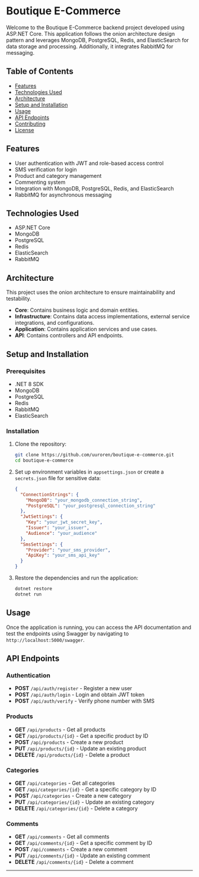 # Boutique E-Commerce

Welcome to the Boutique E-Commerce backend project developed using ASP.NET Core. This application follows the onion architecture design pattern and leverages MongoDB, PostgreSQL, Redis, and ElasticSearch for data storage and processing. Additionally, it integrates RabbitMQ for messaging.

## Table of Contents

- [Features](#features)
- [Technologies Used](#technologies-used)
- [Architecture](#architecture)
- [Setup and Installation](#setup-and-installation)
- [Usage](#usage)
- [API Endpoints](#api-endpoints)
- [Contributing](#contributing)
- [License](#license)

## Features

- User authentication with JWT and role-based access control
- SMS verification for login
- Product and category management
- Commenting system
- Integration with MongoDB, PostgreSQL, Redis, and ElasticSearch
- RabbitMQ for asynchronous messaging

## Technologies Used

- ASP.NET Core
- MongoDB
- PostgreSQL
- Redis
- ElasticSearch
- RabbitMQ

## Architecture

This project uses the onion architecture to ensure maintainability and testability.

- **Core**: Contains business logic and domain entities.
- **Infrastructure**: Contains data access implementations, external service integrations, and configurations.
- **Application**: Contains application services and use cases.
- **API**: Contains controllers and API endpoints.

## Setup and Installation

### Prerequisites

- .NET 8 SDK
- MongoDB
- PostgreSQL
- Redis
- RabbitMQ
- ElasticSearch

### Installation

1. Clone the repository:
   ```sh
   git clone https://github.com/uuroren/boutique-e-commerce.git
   cd boutique-e-commerce
   ```

2. Set up environment variables in `appsettings.json` or create a `secrets.json` file for sensitive data:
   ```json
   {
     "ConnectionStrings": {
       "MongoDB": "your_mongodb_connection_string",
       "PostgreSQL": "your_postgresql_connection_string"
     },
     "JwtSettings": {
       "Key": "your_jwt_secret_key",
       "Issuer": "your_issuer",
       "Audience": "your_audience"
     },
     "SmsSettings": {
       "Provider": "your_sms_provider",
       "ApiKey": "your_sms_api_key"
     }
   }
   ```

3. Restore the dependencies and run the application:
   ```sh
   dotnet restore
   dotnet run
   ```

## Usage

Once the application is running, you can access the API documentation and test the endpoints using Swagger by navigating to `http://localhost:5000/swagger`.

## API Endpoints

### Authentication

- **POST** `/api/auth/register` - Register a new user
- **POST** `/api/auth/login` - Login and obtain JWT token
- **POST** `/api/auth/verify` - Verify phone number with SMS

### Products

- **GET** `/api/products` - Get all products
- **GET** `/api/products/{id}` - Get a specific product by ID
- **POST** `/api/products` - Create a new product
- **PUT** `/api/products/{id}` - Update an existing product
- **DELETE** `/api/products/{id}` - Delete a product

### Categories

- **GET** `/api/categories` - Get all categories
- **GET** `/api/categories/{id}` - Get a specific category by ID
- **POST** `/api/categories` - Create a new category
- **PUT** `/api/categories/{id}` - Update an existing category
- **DELETE** `/api/categories/{id}` - Delete a category

### Comments

- **GET** `/api/comments` - Get all comments
- **GET** `/api/comments/{id}` - Get a specific comment by ID
- **POST** `/api/comments` - Create a new comment
- **PUT** `/api/comments/{id}` - Update an existing comment
- **DELETE** `/api/comments/{id}` - Delete a comment

---
